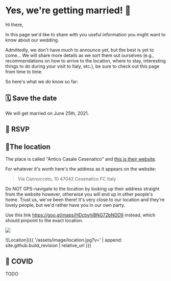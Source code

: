 # Yes, we're getting married! 🎉

Hi there,

In this page we'd like to share with you useful information you might want to know about our wedding.

Admittedly, we don't have much to announce yet, but the best is yet to come… We will share more details as we sort them out ourselves (e.g., recommendations on how to arrive to the location, where to stay, interesting things to do during your visit to Italy, etc.), be sure to check out this page from time to time.

So here's what we _do_ know so far:


## 🗓️ Save the date

We will get married on June 25th, 2021.


## 📮 RSVP


## 📍The location

The place is called "Antico Casale Cesenatico" and [this is their website](http://anticocasalecesenatico.com).

For whatever it's worth here's the address as it appears on the website:

> Via Cannucceto, 10
> 47042 Cesenatico FC
> Italy

Do NOT GPS-navigate to the location by looking up their address straight from the website however, otherwise you will end up in other people's home. Trust us, we've been there! It's very close to our location and they're lovely people, but we'd rather have you in our own party.

Use this link https://goo.gl/maps/HDcbyhjBNG72bNDD9 instead, which should pinpoint to the exact location.

<img src="{{ '/assets/image/location.jpg?v=' | append: site.github.build_revision | relative_url }}" location="Location" />

![Location]({{ '/assets/image/location.jpg?v=' | append: site.github.build_revision | relative_url }})


## 🦠 COVID

TODO
